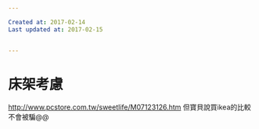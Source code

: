 ```yaml
---

Created at: 2017-02-14
Last updated at: 2017-02-15


---
```


# 床架考慮


<http://www.pcstore.com.tw/sweetlife/M07123126.htm>
但寶貝說買ikea的比較不會被騙@@


